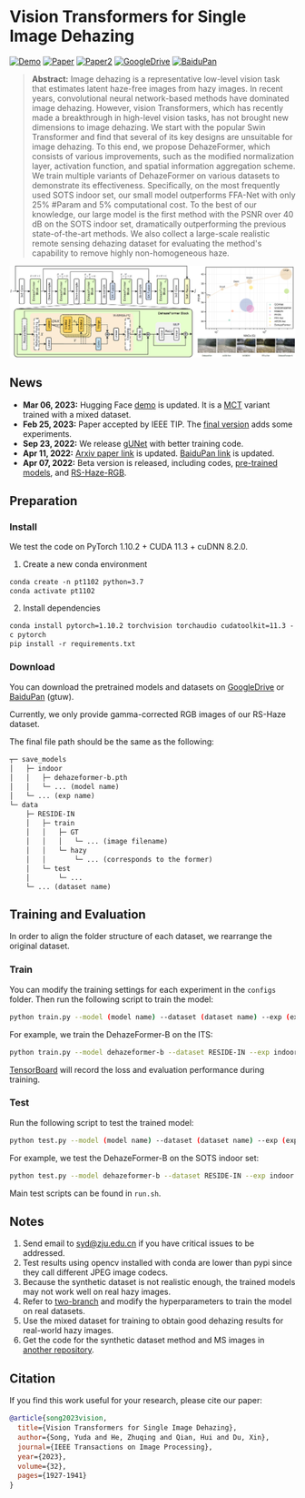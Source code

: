 # Vision Transformers for Single Image Dehazing

[![Demo](https://img.shields.io/badge/Demo-Hugging%20Face-gold)](https://huggingface.co/spaces/IDKiro/DehazeFormer_Demo)
[![Paper](https://img.shields.io/badge/Paper-IEEE%20TIP-blue)](https://doi.org/10.1109/TIP.2023.3256763) 
[![Paper2](https://img.shields.io/badge/Paper-arXiv-blue)](https://arxiv.org/abs/2204.03883) 
[![GoogleDrive](https://img.shields.io/badge/Data-GoogleDrive-brightgreen)](https://drive.google.com/drive/folders/1Yy_GH6_bydYPU6_JJzFQwig4LTh86VI4?usp=sharing)
[![BaiduPan](https://img.shields.io/badge/Data-BaiduPan-brightgreen)](https://pan.baidu.com/s/1WVdNccqDMnJ5k5Q__Y2dsg?pwd=gtuw)

> **Abstract:** 
Image dehazing is a representative low-level vision task that estimates latent haze-free images from hazy images.
In recent years, convolutional neural network-based methods have dominated image dehazing.
However, vision Transformers, which has recently made a breakthrough in high-level vision tasks, has not brought new dimensions to image dehazing.
We start with the popular Swin Transformer and find that several of its key designs are unsuitable for image dehazing.
To this end, we propose DehazeFormer, which consists of various improvements, such as the modified normalization layer, activation function, and spatial information aggregation scheme.
We train multiple variants of DehazeFormer on various datasets to demonstrate its effectiveness.
Specifically, on the most frequently used SOTS indoor set, our small model outperforms FFA-Net with only 25\% \#Param and 5\% computational cost.
To the best of our knowledge, our large model is the first method with the PSNR over 40 dB on the SOTS indoor set, dramatically outperforming the previous state-of-the-art methods.
We also collect a large-scale realistic remote sensing dehazing dataset for evaluating the method's capability to remove highly non-homogeneous haze.

![DehazeFormer](figs/arch.png)

## News

- **Mar 06, 2023:** Hugging Face [demo](https://huggingface.co/spaces/IDKiro/DehazeFormer_Demo) is updated. It is a [MCT](https://github.com/IDKiro/MCT) variant trained with a mixed dataset.
- **Feb 25, 2023:** Paper accepted by IEEE TIP. The [final version](https://doi.org/10.1109/TIP.2023.3256763) adds some experiments.
- **Sep 23, 2022:** We release [gUNet](https://github.com/IDKiro/gUNet) with better training code.
- **Apr 11, 2022:** [Arxiv paper link](https://arxiv.org/abs/2204.03883) is updated. [BaiduPan link](https://pan.baidu.com/s/1WVdNccqDMnJ5k5Q__Y2dsg?pwd=gtuw) is updated.
- **Apr 07, 2022:** Beta version is released, including codes, [pre-trained models](https://drive.google.com/drive/folders/1gnQiI_7Dvy-ZdQUVYXt7pW0EFQkpK39B?usp=sharing), and [RS-Haze-RGB](https://drive.google.com/drive/folders/1oaQSpdYHxEv-nMOB7yCLKfw2NDCJVtrx?usp=sharing).

## Preparation

### Install

We test the code on PyTorch 1.10.2 + CUDA 11.3 + cuDNN 8.2.0.

1. Create a new conda environment
```
conda create -n pt1102 python=3.7
conda activate pt1102
```

2. Install dependencies
```
conda install pytorch=1.10.2 torchvision torchaudio cudatoolkit=11.3 -c pytorch
pip install -r requirements.txt
```

### Download

You can download the pretrained models and datasets on [GoogleDrive](https://drive.google.com/drive/folders/1Yy_GH6_bydYPU6_JJzFQwig4LTh86VI4?usp=sharing) or [BaiduPan](https://pan.baidu.com/s/1WVdNccqDMnJ5k5Q__Y2dsg?pwd=gtuw) (gtuw).

Currently, we only provide gamma-corrected RGB images of our RS-Haze dataset.

The final file path should be the same as the following:

```
┬─ save_models
│   ├─ indoor
│   │   ├─ dehazeformer-b.pth
│   │   └─ ... (model name)
│   └─ ... (exp name)
└─ data
    ├─ RESIDE-IN
    │   ├─ train
    │   │   ├─ GT
    │   │   │   └─ ... (image filename)
    │   │   └─ hazy
    │   │       └─ ... (corresponds to the former)
    │   └─ test
    │       └─ ...
    └─ ... (dataset name)
```

## Training and Evaluation

In order to align the folder structure of each dataset, we rearrange the original dataset.

### Train

You can modify the training settings for each experiment in the `configs` folder.
Then run the following script to train the model:

```sh
python train.py --model (model name) --dataset (dataset name) --exp (exp name)
```

For example, we train the DehazeFormer-B on the ITS:

```sh
python train.py --model dehazeformer-b --dataset RESIDE-IN --exp indoor
```

[TensorBoard](https://pytorch.org/docs/1.10/tensorboard.html) will record the loss and evaluation performance during training.

### Test

Run the following script to test the trained model:

```sh
python test.py --model (model name) --dataset (dataset name) --exp (exp name)
```

For example, we test the DehazeFormer-B on the SOTS indoor set:

```sh
python test.py --model dehazeformer-b --dataset RESIDE-IN --exp indoor
```

Main test scripts can be found in `run.sh`.


## Notes

1. Send email to syd@zju.edu.cn if you have critical issues to be addressed.
2. Test results using opencv installed with conda are lower than pypi since they call different JPEG image codecs.
3. Because the synthetic dataset is not realistic enough, the trained models may not work well on real hazy images.
4. Refer to [two-branch](https://github.com/liuh127/NTIRE-2021-Dehazing-Two-branch) and modify the hyperparameters to train the model on real datasets.
5. Use the mixed dataset for training to obtain good dehazing results for real-world hazy images.
6. Get the code for the synthetic dataset method and MS images in [another repository](https://github.com/zhuqinghe/RS-Haze).


## Citation

If you find this work useful for your research, please cite our paper:

```bibtex
@article{song2023vision,
  title={Vision Transformers for Single Image Dehazing},
  author={Song, Yuda and He, Zhuqing and Qian, Hui and Du, Xin},
  journal={IEEE Transactions on Image Processing},
  year={2023},
  volume={32},
  pages={1927-1941}
}
```
